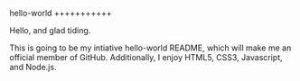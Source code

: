 hello-world
+++++++++++

Hello, and glad tiding.

This is going to be my intiative hello-world README, which will make me an official member of GitHub.
Additionally, I enjoy HTML5, CSS3, Javascript, and Node.js.

